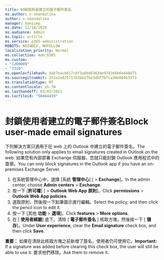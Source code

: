 ```yaml
---
title: 封鎖使用者建立的電子郵件簽名
ms.author: v-smandalika
author: v-smandalika
manager: dansimp
ms.date: 12/18/2020
ms.audience: Admin
ms.topic: article
ms.service: o365-administration
ROBOTS: NOINDEX, NOFOLLOW
localization_priority: Normal
ms.collection: Adm_O365
ms.custom:
- "1200009"
- "7310"
ms.openlocfilehash: dab7eacb617c8f3a8bd63634e974166b6e448d75
ms.sourcegitcommit: 251e2e82571fb3bb1fbe3dbf7bfca30e004b3373
ms.translationtype: MT
ms.contentlocale: zh-TW
ms.lasthandoff: 03/05/2021
ms.locfileid: "50464439"
---
```

# <a name="block-user-made-email-signatures"></a><span data-ttu-id="562b1-102">封鎖使用者建立的電子郵件簽名</span><span class="sxs-lookup"><span data-stu-id="562b1-102">Block user-made email signatures</span></span>

<span data-ttu-id="562b1-103">下列解決方案只適用于在 web 上的 Outlook 中建立的電子郵件簽名。</span><span class="sxs-lookup"><span data-stu-id="562b1-103">The following solution only applies to email signatures created in Outlook on the web.</span></span> <span data-ttu-id="562b1-104">如果您有內部部署 Exchange 伺服器，您就只能封鎖 Outlook 應用程式中的簽章。</span><span class="sxs-lookup"><span data-stu-id="562b1-104">You can only block signatures in the Outlook app if you have an on-premises Exchange Server.</span></span>

1. <span data-ttu-id="562b1-105">在系統管理中心中，選擇 [系統 **管理中心**] [  >  **Exchange**]。</span><span class="sxs-lookup"><span data-stu-id="562b1-105">In the admin center, choose **Admin centers** > **Exchange**.</span></span>
2. <span data-ttu-id="562b1-106">按一下 [**許可權**] [  >  **Outlook Web App 原則**]。</span><span class="sxs-lookup"><span data-stu-id="562b1-106">Click **permissions** > **Outlook Web App policies**.</span></span>
3. <span data-ttu-id="562b1-107">選取原則，然後按一下鉛筆圖示進行編輯。</span><span class="sxs-lookup"><span data-stu-id="562b1-107">Select the policy, and then click the pencil icon to edit it.</span></span>
4. <span data-ttu-id="562b1-108">按一下 [其他 **功能**  >  **選項**]。</span><span class="sxs-lookup"><span data-stu-id="562b1-108">Click **features** > **More options**.</span></span>
5. <span data-ttu-id="562b1-109">在 [ **使用者經驗**] 底下，清除 [ **電子郵件簽名** ] 核取方塊，然後按一下 [ **儲存**]。</span><span class="sxs-lookup"><span data-stu-id="562b1-109">Under **User experience**, clear the **Email signature** check box, and then click **Save**.</span></span>

<span data-ttu-id="562b1-110">**重要：** 如果在清除此核取方塊之前新增了簽名，使用者仍可使用它。</span><span class="sxs-lookup"><span data-stu-id="562b1-110">**Important:** If a signature was added before clearing this check box, the user will still be able to use it.</span></span> <span data-ttu-id="562b1-111">要求他們移除。</span><span class="sxs-lookup"><span data-stu-id="562b1-111">Ask them to remove it.</span></span>

